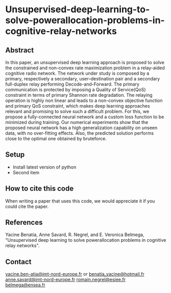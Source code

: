 # Unsupervised-deep-learning-to-solve-powerallocation-problems-in-cognitive-relay-networks
## Abstract
In  this  paper,  an  unsupervised  deep  learning  approach  is  proposed  to  solve  the  constrained  and  non-convex rate maximization problem in a relay-aided cognitive   radio network. The network under study is composed by a primary, respectively a secondary, user–destination pair and a secondary full-duplex relay performing Decode-and-Forward. The primary communication is protected by imposing a Quality of Service(QoS) constraint in terms of primary Shannon rate degradation. The relaying operation is highly non linear  and leads to a non-convex objective function and primary QoS constraint, which makes deep learning approaches relevant and promising to solve such a difficult problem. For this,  we propose a fully-connected neural network and a custom loss function to be minimized during training. Our numerical experiments show that the proposed neural network has a high generalization capability on unseen data, with no over-fitting effects. Also, the predicted solution performs close to the optimal one obtained by bruteforce.


## Setup
<ul>
<li>Install latest version of python</li>
<li>Second item</li>
</ul>

## How to cite this code

When writing a paper that uses this code, we would appreciate it if you could cite the paper.

## References

Yacine Benatia, Anne Savard, R. Negrel, and E. Veronica Belmega, "Unsupervised deep learning to solve powerallocation problems in cognitive relay networks".


## Contact

yacine.ben-atia@imt-nord-europe.fr or benatia_yacine@hotmail.fr
anne.savard@imt-nord-europe.fr
romain.negrel@esiee.fr
belmega@ensea.fr

